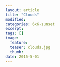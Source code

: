 ```yaml
---
layout: article
title: "Clouds"
modified:
categories: 6x6-sunset
excerpt:
tags: []
image:
  feature:
  teaser: clouds.jpg
  thumb:
date: 2015-5-01
---
```

